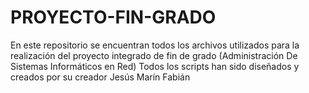 # PROYECTO-FIN-GRADO
En este repositorio se encuentran todos los archivos utilizados para la realización del proyecto integrado de fin de grado (Administración De Sistemas Informáticos en Red)
Todos los scripts han sido diseñados y creados por su creador Jesús Marín Fabián
